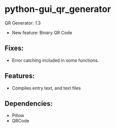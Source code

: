 # python-gui_qr_generator
QR Generator: 1.3
- New feature: Binary QR Code

## Fixes:
- Error catching included in some functions.
 
## Features:
- Compiles entry text, and text files

## Dependencies:
- Pillow
- QRCode
